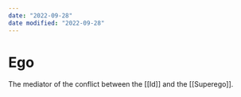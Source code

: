 ```yaml
---
date: "2022-09-28"
date modified: "2022-09-28"
---
```


# Ego
The mediator of the conflict between the [[Id]] and the [[Superego]].
